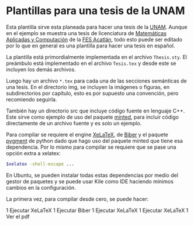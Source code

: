 # Plantillas para una tesis de la UNAM

Esta plantilla sirve esta planeada para hacer una tesis de la [UNAM](https://www.unam.mx/). Aunque en el ejemplo se muestra una tesis de licenciatura de [Matemáticas Aplicadas y Computación](https://mac.acatlan.unam.mx/) de la [FES Acatlán](https://www.acatlan.unam.mx/), todo esto puede ser editado por lo que en general es una plantilla para hacer una tesis en español.

La plantilla está primordialmente implementada en el archivo `Thesis.sty`. El preámbulo está implementado en el archivo `Tesis.tex` y desde este se incluyen los demás archivos.

Luego hay un archivo `*.tex` para cada una de las secciones semánticas de una tesis.
En el directorio img, se incluyen la imágenes o figuras, en subdirectorios por capítulo, esto es por supuesto una convención, pero recomiendo seguirla.

También hay un directorio src que incluye código fuente en lenguaje C++. Este sirve como ejemplo de uso del paquete [minted](https://ctan.org/pkg/minted), para incluir código directamente de un archivo fuente y es solo un ejemplo.

Para compilar se requiere el engine [XeLaTeX](https://tug.org/xetex/), de [Biber](http://biblatex-biber.sourceforge.net/) y el paquete [pygment](https://pygments.org/) de python dado que hago uso del paquete minted que tiene esa dependencia. Por lo mismo para compilar se requiere que se pase una opción extra a xelatex:

```bash
$xelatex -shell-escape ...
```

En Ubuntu, se pueden instalar todas estas dependencias por medio del gestor de paquetes y se puede usar Kile como IDE haciendo mínimos cambios en la configuración.

La primera vez, para compilar desde cero, se puede hacer:

1 Ejecutar XeLaTeX
1 Ejecutar Biber
1 Ejecutar XeLaTeX
1 Ejecutar XeLaTeX
1 Ver el pdf
